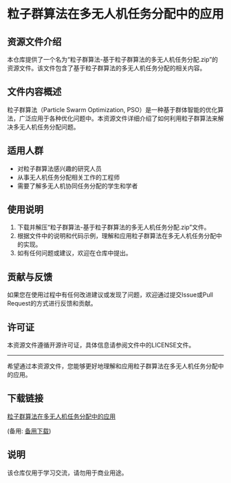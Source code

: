 # 粒子群算法在多无人机任务分配中的应用

## 资源文件介绍

本仓库提供了一个名为“粒子群算法-基于粒子群算法的多无人机任务分配.zip”的资源文件。该文件包含了基于粒子群算法的多无人机任务分配的相关内容。

## 文件内容概述

粒子群算法（Particle Swarm Optimization, PSO）是一种基于群体智能的优化算法，广泛应用于各种优化问题中。本资源文件详细介绍了如何利用粒子群算法来解决多无人机任务分配问题。

## 适用人群

- 对粒子群算法感兴趣的研究人员
- 从事无人机任务分配相关工作的工程师
- 需要了解多无人机协同任务分配的学生和学者

## 使用说明

1. 下载并解压“粒子群算法-基于粒子群算法的多无人机任务分配.zip”文件。
2. 根据文件中的说明和代码示例，理解和应用粒子群算法在多无人机任务分配中的实现。
3. 如有任何问题或建议，欢迎在仓库中提出。

## 贡献与反馈

如果您在使用过程中有任何改进建议或发现了问题，欢迎通过提交Issue或Pull Request的方式进行反馈和贡献。

## 许可证

本资源文件遵循开源许可证，具体信息请参阅文件中的LICENSE文件。

---

希望通过本资源文件，您能够更好地理解和应用粒子群算法在多无人机任务分配中的应用。

## 下载链接
[粒子群算法在多无人机任务分配中的应用](https://pan.quark.cn/s/be45b8d19477) 

(备用: [备用下载](https://pan.baidu.com/s/11LsvjkIDB1iQyQg74JGL4w?pwd=1234))

## 说明

该仓库仅用于学习交流，请勿用于商业用途。
